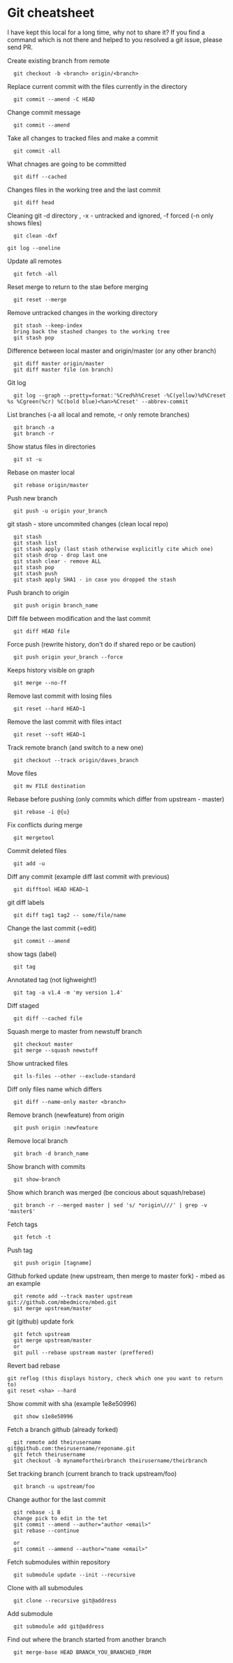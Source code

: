 # Git cheatsheet
I have kept this local for a long time, why not to share it? If you find a command which is not there and helped to you resolved a git issue, please send PR.

Create existing branch from remote
```
  git checkout -b <branch> origin/<branch>
```

Replace current commit with the files currently in the directory
```
  git commit --amend -C HEAD
```

Change commit message
```
  git commit --amend
```

Take all changes to tracked files and make a commit
```
  git commit -all
```

What chnages are going to be committed
```
  git diff --cached
```

Changes files in the working tree and the last commit
```
  git diff head
```

Cleaning git -d directory , -x - untracked and ignored, -f forced (-n only shows files)
```
  git clean -dxf
```

```
git log --oneline
```

Update all remotes
```
  git fetch -all
```

Reset merge to return to the stae before merging
```
  git reset --merge
```

Remove untracked changes in the working directory
```
  git stash --keep-index
  bring back the stashed changes to the working tree
  git stash pop
```

Difference between local master and origin/master (or any other branch)
```
  git diff master origin/master
  git diff master file (on branch)
```

Git log
```
  git log --graph --pretty=format:'%Cred%h%Creset -%C(yellow)%d%Creset %s %Cgreen(%cr) %C(bold blue)<%an>%Creset' --abbrev-commit
```

List branches (-a all local and remote, -r only remote branches)
```
  git branch -a
  git branch -r
```

Show status files in directories
```
  git st -u
```

Rebase on master local
```
  git rebase origin/master
```

Push new branch
```
  git push -u origin your_branch
```

git stash - store uncommited changes (clean local repo)
```
  git stash
  git stash list
  git stash apply (last stash otherwise explicitly cite which one)
  git stash drop - drop last one
  git stash clear - remove ALL
  git stash pop
  git stash push
  git stash apply SHA1 - in case you dropped the stash
```

Push branch to origin
```
  git push origin branch_name
```

Diff file between modification and the last commit
```
  git diff HEAD file
```

Force push (rewrite history, don't do if shared repo or be caution)
```
  git push origin your_branch --force
```

Keeps history visible on graph
```
  git merge --no-ff
```

Remove last commit with losing files
```
  git reset --hard HEAD~1
```

Remove the last commit with files intact
```
  git reset --soft HEAD~1
```

Track remote branch (and switch to a new one)
```
  git checkout --track origin/daves_branch
```

Move files
```
  git mv FILE destination
```

Rebase before pushing (only commits which differ from upstream - master)
```
  git rebase -i @{u}
```

Fix conflicts during merge
```
  git mergetool
```

Commit deleted files
```
  git add -u
```

Diff any commit (example diff last commit with previous)
```
  git difftool HEAD HEAD~1
```

git diff labels
```
  git diff tag1 tag2 -- some/file/name
```

Change the last commit (=edit)
```
  git commit --amend
```

show tags (label)
```
  git tag
```

Annotated tag (not lighweight!)
```
  git tag -a v1.4 -m 'my version 1.4'
```

Diff staged
```
  git diff --cached file
```

Squash merge to master from newstuff branch
```
  git checkout master
  git merge --squash newstuff
```

Show untracked files
```
  git ls-files --other --exclude-standard
```

Diff only files name which differs
```
  git diff --name-only master <branch>
```

Remove branch (newfeature) from origin
```
  git push origin :newfeature
```

Remove local branch
```
  git brach -d branch_name
```

Show branch with commits
```
  git show-branch
```

Show which branch was merged (be concious about squash/rebase)
```
  git branch -r --merged master | sed 's/ *origin\///' | grep -v 'master$'
```

Fetch tags
```
  git fetch -t
```

Push tag
```
  git push origin [tagname]
```

Github forked update (new upstream, then merge to master fork) - mbed as an example
```
  git remote add --track master upstream git://github.com/mbedmicro/mbed.git
  git merge upstream/master
```

git (github) update fork
```
  git fetch upstream
  git merge upstream/master
  or
  git pull --rebase upstream master (preffered)
```

Revert bad rebase
```
git reflog (this displays history, check which one you want to return to)
git reset <sha> --hard
```

Show commit with sha (example 1e8e50996)
```
  git show s1e8e50996
```

Fetch a branch github (already forked)
```
  git remote add theirusername git@github.com:theirusername/reponame.git
  git fetch theirusername
  git checkout -b mynamefortheirbranch theirusername/theirbranch
```

Set tracking branch (current branch to track upstream/foo)
```
  git branch -u upstream/foo
```

Change author for the last commit
```
  git rebase -i B
  change pick to edit in the tet
  git commit --amend --author="author <email>"
  git rebase --continue

  or
  git commit --ammend --author="name <email>"
```

Fetch submodules within repository
```
  git submodule update --init --recursive
```

Clone with all submodules
```
  git clone --recursive git@address
```

Add submodule
```
  git submodule add git@address
```

Find out where the branch started from another branch
```
  git merge-base HEAD BRANCH_YOU_BRANCHED_FROM
```
